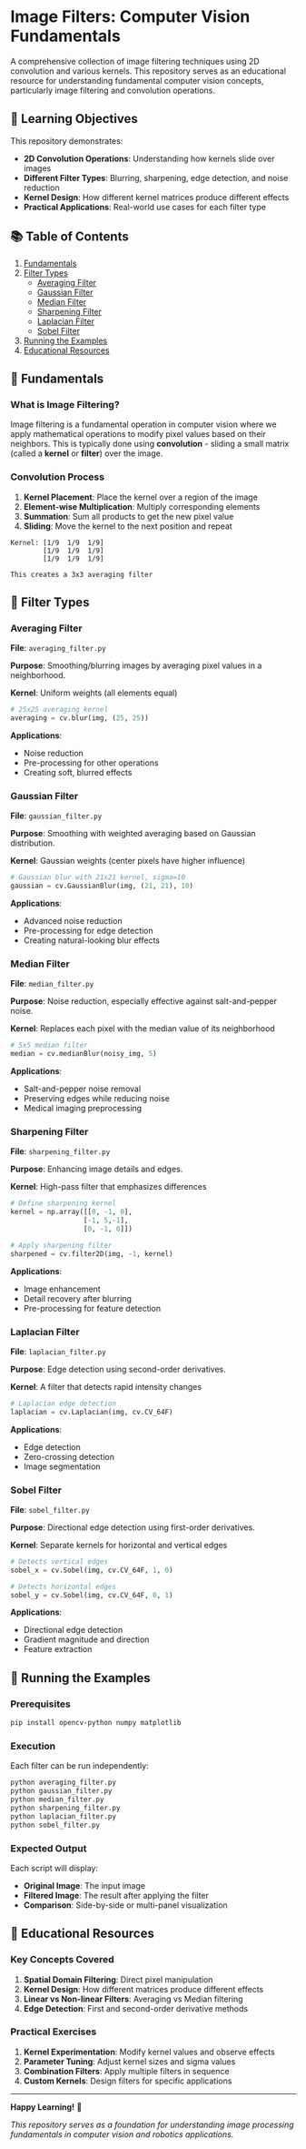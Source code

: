 # Image Filters: Computer Vision Fundamentals

A comprehensive collection of image filtering techniques using 2D convolution and various kernels. This repository serves as an educational resource for understanding fundamental computer vision concepts, particularly image filtering and convolution operations.

## 🎯 Learning Objectives

This repository demonstrates:
- **2D Convolution Operations**: Understanding how kernels slide over images
- **Different Filter Types**: Blurring, sharpening, edge detection, and noise reduction
- **Kernel Design**: How different kernel matrices produce different effects
- **Practical Applications**: Real-world use cases for each filter type

## 📚 Table of Contents

1. [Fundamentals](#-fundamentals)
2. [Filter Types](#-filter-types)
   - [Averaging Filter](#averaging-filter)
   - [Gaussian Filter](#gaussian-filter)
   - [Median Filter](#median-filter)
   - [Sharpening Filter](#sharpening-filter)
   - [Laplacian Filter](#laplacian-filter)
   - [Sobel Filter](#sobel-filter)
3. [Running the Examples](#-running-the-examples)
4. [Educational Resources](#-educational-resources)

## 🔬 Fundamentals

### What is Image Filtering?

Image filtering is a fundamental operation in computer vision where we apply mathematical operations to modify pixel values based on their neighbors. This is typically done using **convolution** - sliding a small matrix (called a **kernel** or **filter**) over the image.

### Convolution Process

1. **Kernel Placement**: Place the kernel over a region of the image
2. **Element-wise Multiplication**: Multiply corresponding elements
3. **Summation**: Sum all products to get the new pixel value
4. **Sliding**: Move the kernel to the next position and repeat

```
Kernel: [1/9  1/9  1/9]
        [1/9  1/9  1/9]
        [1/9  1/9  1/9]

This creates a 3x3 averaging filter
```

## 🎨 Filter Types

### Averaging Filter

**File**: `averaging_filter.py`

**Purpose**: Smoothing/blurring images by averaging pixel values in a neighborhood.

**Kernel**: Uniform weights (all elements equal)
```python
# 25x25 averaging kernel
averaging = cv.blur(img, (25, 25))
```

**Applications**:
- Noise reduction
- Pre-processing for other operations
- Creating soft, blurred effects

### Gaussian Filter

**File**: `gaussian_filter.py`

**Purpose**: Smoothing with weighted averaging based on Gaussian distribution.

**Kernel**: Gaussian weights (center pixels have higher influence)
```python
# Gaussian blur with 21x21 kernel, sigma=10
gaussian = cv.GaussianBlur(img, (21, 21), 10)
```

**Applications**:
- Advanced noise reduction
- Pre-processing for edge detection
- Creating natural-looking blur effects

### Median Filter

**File**: `median_filter.py`

**Purpose**: Noise reduction, especially effective against salt-and-pepper noise.

**Kernel**: Replaces each pixel with the median value of its neighborhood
```python
# 5x5 median filter
median = cv.medianBlur(noisy_img, 5)
```

**Applications**:
- Salt-and-pepper noise removal
- Preserving edges while reducing noise
- Medical imaging preprocessing

### Sharpening Filter

**File**: `sharpening_filter.py`

**Purpose**: Enhancing image details and edges.

**Kernel**: High-pass filter that emphasizes differences
```python
# Define sharpening kernel
kernel = np.array([[0, -1, 0],
                  [-1, 5,-1],
                  [0, -1, 0]])

# Apply sharpening filter
sharpened = cv.filter2D(img, -1, kernel)

```

**Applications**:
- Image enhancement
- Detail recovery after blurring
- Pre-processing for feature detection

### Laplacian Filter

**File**: `laplacian_filter.py`

**Purpose**: Edge detection using second-order derivatives.

**Kernel**: A filter that detects rapid intensity changes
```python
# Laplacian edge detection
laplacian = cv.Laplacian(img, cv.CV_64F)
```

**Applications**:
- Edge detection
- Zero-crossing detection
- Image segmentation

### Sobel Filter

**File**: `sobel_filter.py`

**Purpose**: Directional edge detection using first-order derivatives.

**Kernel**: Separate kernels for horizontal and vertical edges
```python
# Detects vertical edges
sobel_x = cv.Sobel(img, cv.CV_64F, 1, 0)

# Detects horizontal edges
sobel_y = cv.Sobel(img, cv.CV_64F, 0, 1)
```

**Applications**:
- Directional edge detection
- Gradient magnitude and direction
- Feature extraction

## 🚀 Running the Examples

### Prerequisites

```bash
pip install opencv-python numpy matplotlib
```

### Execution

Each filter can be run independently:

```bash
python averaging_filter.py
python gaussian_filter.py
python median_filter.py
python sharpening_filter.py
python laplacian_filter.py
python sobel_filter.py
```

### Expected Output

Each script will display:
- **Original Image**: The input image
- **Filtered Image**: The result after applying the filter
- **Comparison**: Side-by-side or multi-panel visualization

## 📖 Educational Resources

### Key Concepts Covered

1. **Spatial Domain Filtering**: Direct pixel manipulation
2. **Kernel Design**: How different matrices produce different effects
3. **Linear vs Non-linear Filters**: Averaging vs Median filtering
4. **Edge Detection**: First and second-order derivative methods

### Practical Exercises

1. **Kernel Experimentation**: Modify kernel values and observe effects
2. **Parameter Tuning**: Adjust kernel sizes and sigma values
3. **Combination Filters**: Apply multiple filters in sequence
4. **Custom Kernels**: Design filters for specific applications

---

**Happy Learning!** 🎯

*This repository serves as a foundation for understanding image processing fundamentals in computer vision and robotics applications.*
